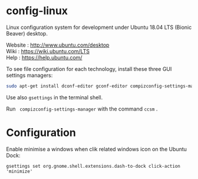 # config-linux

Linux configuration system for development under Ubuntu 18.04 LTS (Bionic Beaver) desktop.  

Website : http://www.ubuntu.com/desktop  
Wiki : https://wiki.ubuntu.com/LTS  
Help : https://help.ubuntu.com/  

To see file configuration for each technology, install these three GUI settings managers:

~~~ bash
sudo apt-get install dconf-editor gconf-editor compizconfig-settings-manager
~~~

Use also `gsettings` in the terminal shell.  

Run ` compizconfig-settings-manager` with the command `ccsm` .

# Configuration

Enable minimise a windows when clik related windows icon on the Ubuntu Dock:

~~~
gsettings set org.gnome.shell.extensions.dash-to-dock click-action 'minimize'
~~~
